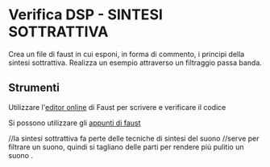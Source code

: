 # Verifica DSP - SINTESI SOTTRATTIVA

Crea un file di faust in cui esponi, in forma di commento, i principi della sintesi sottrattiva. Realizza un esempio attraverso un filtraggio passa banda.



## Strumenti

Utilizzare l'[editor online](https://faust.grame.fr/tools/editor/index.html) di Faust per scrivere e verificare il codice
 
Si possono utilizzare gli [appunti di faust](https://github.com/LSSN/dsp-appunti/blob/master/BN/BN-appunti-faust.md)

//la sintesi sottrattiva fa perte delle tecniche di sintesi del suono 
//serve per filtrare un suono, quindi si tagliano delle parti per rendere più pulitio un suono .
